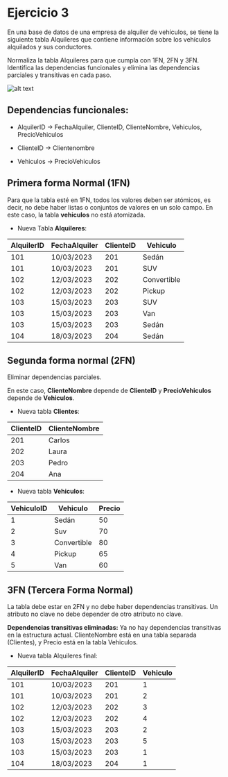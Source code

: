 # Ejercicio 3

En una base de datos de una empresa de alquiler de vehículos, se tiene la siguiente tabla Alquileres que contiene información sobre los vehículos alquilados y sus conductores.

Normaliza la tabla Alquileres para que cumpla con 1FN, 2FN y 3FN. Identifica las dependencias funcionales y elimina las dependencias parciales y transitivas en cada paso.

![alt text](image.png)

## Dependencias funcionales:

+ AlquilerID → FechaAlquiler, ClienteID, ClienteNombre, Vehiculos, PrecioVehiculos
  
+ ClienteID → Clientenombre
  
+ Vehiculos → PrecioVehiculos

## Primera forma Normal (1FN)

Para que la tabla esté en 1FN, todos los valores deben ser atómicos, es decir, no debe haber listas o conjuntos de valores en un solo campo. En este caso, la tabla __vehiculos__ no está atomizada.

+ Nueva Tabla __Alquileres__:
  
|AlquilerID|FechaAlquiler|ClienteID|Vehiculo|
|-----|-----|------|-----|
| 101 | 10/03/2023 | 201 |Sedán|
| 101 | 10/03/2023 | 201 |SUV|
| 102 | 12/03/2023 | 202 |Convertible|
| 102 | 12/03/2023 | 202 |Pickup|
| 103 | 15/03/2023 | 203 |SUV|
| 103 | 15/03/2023 | 203 |Van|
| 103 | 15/03/2023 | 203 |Sedán|
| 104 | 18/03/2023 | 204 |Sedán|

## Segunda forma normal (2FN)

Eliminar dependencias parciales. 

En este caso, __ClienteNombre__ depende de __ClienteID__ y __PrecioVehiculos__ depende de __Vehiculos__.

+ Nueva tabla __Clientes__:

|ClienteID|ClienteNombre|
|---------|-------------|
|201|Carlos|
|202|Laura|
|203|Pedro|
|204|Ana|

+ Nueva tabla __Vehiculos__:

|VehiculoID|Vehiculo|Precio|
|---------|-------------|------|
|1|Sedán|50|
|2|Suv|70|
|3|Convertible|80|
|4|Pickup|65|
|5|Van|60|

## 3FN (Tercera Forma Normal)

La tabla debe estar en 2FN y no debe haber dependencias transitivas. Un atributo no clave no debe depender de otro atributo no clave.

__Dependencias transitivas eliminadas:__ Ya no hay dependencias transitivas en la estructura actual. ClienteNombre está en una tabla separada (Clientes), y Precio está en la tabla Vehiculos.

+ Nueva tabla Alquileres final:

|AlquilerID|FechaAlquiler|ClienteID|Vehiculo|
|-----|-----|------|-----|
| 101 | 10/03/2023 | 201 |1|
| 101 | 10/03/2023 | 201 |2|
| 102 | 12/03/2023 | 202 |3|
| 102 | 12/03/2023 | 202 |4|
| 103 | 15/03/2023 | 203 |2|
| 103 | 15/03/2023 | 203 |5|
| 103 | 15/03/2023 | 203 |1|
| 104 | 18/03/2023 | 204 |1|